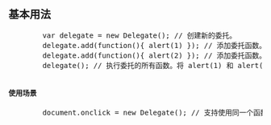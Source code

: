 ## 基本用法

<pre>        var delegate = new Delegate(); // 创建新的委托。
        delegate.add(function(){ alert(1) }); // 添加委托函数。
        delegate.add(function(){ alert(2) }); // 添加委托函数。
        delegate(); // 执行委托的所有函数。将 alert(1) 和 alert(2)
    </pre>

<script x-doc="utility/misc/delegate.js">Doc.writeApi({ path: "utility/misc/delegate.js", apis: [{ memberOf: "Delegate.prototype", name: "add", summary: "<p>增加一个委托函数。</p>", params: [{ type: "Function", name: "fn", summary: "<p>函数。</p>" }], returns: { summary: "<p>this</p>" }, example: "<pre>new Delegate().add(function(){})</pre>", line: 20, col: 1 }, { memberOf: "Delegate.prototype", name: "remove", summary: "<p>删除一个函数。</p>", params: [{ type: "Function", name: "fn", summary: "<p>函数。</p>" }], returns: { type: "Delegate", summary: "<p>this。</p>" }, example: "<pre>new Delegate().remove(function(){})</pre>", line: 31, col: 1 }, { memberOf: "Delegate.prototype", name: "clear", summary: "<p>删除所有函数。</p>", returns: { type: "Delegate", summary: "<p>this。</p>" }, example: "<pre>new Delegate().clear()</pre>", line: 42, col: 1 }] });</script>

#### 使用场景

<pre>        document.onclick = new Delegate(); // 支持使用同一个函数触发多个函数。
    </pre>